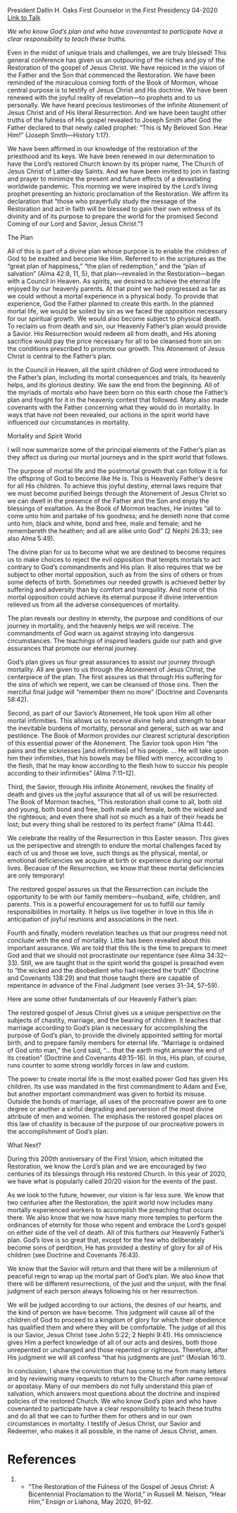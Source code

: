 President Dallin H. Oaks
First Counselor in the First Presidency
04-2020
[Link to Talk](https://www.churchofjesuschrist.org/study/general-conference/2020/04/51oaks?lang=eng)

_We who know God’s plan and who have covenanted to participate have a clear responsibility to teach these truths._

Even in the midst of unique trials and challenges, we are truly blessed! This general conference has given us an outpouring of the riches and joy of the Restoration of the gospel of Jesus Christ. We have rejoiced in the vision of the Father and the Son that commenced the Restoration. We have been reminded of the miraculous coming forth of the Book of Mormon, whose central purpose is to testify of Jesus Christ and His doctrine. We have been renewed with the joyful reality of revelation—to prophets and to us personally. We have heard precious testimonies of the infinite Atonement of Jesus Christ and of His literal Resurrection. And we have been taught other truths of the fulness of His gospel revealed to Joseph Smith after God the Father declared to that newly called prophet: “This is My Beloved Son. Hear Him!” (Joseph Smith—History 1:17).

We have been affirmed in our knowledge of the restoration of the priesthood and its keys. We have been renewed in our determination to have the Lord’s restored Church known by its proper name, The Church of Jesus Christ of Latter-day Saints. And we have been invited to join in fasting and prayer to minimize the present and future effects of a devastating worldwide pandemic. This morning we were inspired by the Lord’s living prophet presenting an historic proclamation of the Restoration. We affirm its declaration that “those who prayerfully study the message of the Restoration and act in faith will be blessed to gain their own witness of its divinity and of its purpose to prepare the world for the promised Second Coming of our Lord and Savior, Jesus Christ.”1





The Plan



All of this is part of a divine plan whose purpose is to enable the children of God to be exalted and become like Him. Referred to in the scriptures as the “great plan of happiness,” “the plan of redemption,” and the “plan of salvation” (Alma 42:8, 11, 5), that plan—revealed in the Restoration—began with a Council in Heaven. As spirits, we desired to achieve the eternal life enjoyed by our heavenly parents. At that point we had progressed as far as we could without a mortal experience in a physical body. To provide that experience, God the Father planned to create this earth. In the planned mortal life, we would be soiled by sin as we faced the opposition necessary for our spiritual growth. We would also become subject to physical death. To reclaim us from death and sin, our Heavenly Father’s plan would provide a Savior. His Resurrection would redeem all from death, and His atoning sacrifice would pay the price necessary for all to be cleansed from sin on the conditions prescribed to promote our growth. This Atonement of Jesus Christ is central to the Father’s plan.

In the Council in Heaven, all the spirit children of God were introduced to the Father’s plan, including its mortal consequences and trials, its heavenly helps, and its glorious destiny. We saw the end from the beginning. All of the myriads of mortals who have been born on this earth chose the Father’s plan and fought for it in the heavenly contest that followed. Many also made covenants with the Father concerning what they would do in mortality. In ways that have not been revealed, our actions in the spirit world have influenced our circumstances in mortality.









Mortality and Spirit World



I will now summarize some of the principal elements of the Father’s plan as they affect us during our mortal journeys and in the spirit world that follows.

The purpose of mortal life and the postmortal growth that can follow it is for the offspring of God to become like He is. This is Heavenly Father’s desire for all His children. To achieve this joyful destiny, eternal laws require that we must become purified beings through the Atonement of Jesus Christ so we can dwell in the presence of the Father and the Son and enjoy the blessings of exaltation. As the Book of Mormon teaches, He invites “all to come unto him and partake of his goodness; and he denieth none that come unto him, black and white, bond and free, male and female; and he remembereth the heathen; and all are alike unto God” (2 Nephi 26:33; see also Alma 5:49).

The divine plan for us to become what we are destined to become requires us to make choices to reject the evil opposition that tempts mortals to act contrary to God’s commandments and His plan. It also requires that we be subject to other mortal opposition, such as from the sins of others or from some defects of birth. Sometimes our needed growth is achieved better by suffering and adversity than by comfort and tranquility. And none of this mortal opposition could achieve its eternal purpose if divine intervention relieved us from all the adverse consequences of mortality.

The plan reveals our destiny in eternity, the purpose and conditions of our journey in mortality, and the heavenly helps we will receive. The commandments of God warn us against straying into dangerous circumstances. The teachings of inspired leaders guide our path and give assurances that promote our eternal journey.

God’s plan gives us four great assurances to assist our journey through mortality. All are given to us through the Atonement of Jesus Christ, the centerpiece of the plan. The first assures us that through His suffering for the sins of which we repent, we can be cleansed of those sins. Then the merciful final judge will “remember them no more” (Doctrine and Covenants 58:42).

Second, as part of our Savior’s Atonement, He took upon Him all other mortal infirmities. This allows us to receive divine help and strength to bear the inevitable burdens of mortality, personal and general, such as war and pestilence. The Book of Mormon provides our clearest scriptural description of this essential power of the Atonement. The Savior took upon Him “the pains and the sicknesses [and infirmities] of his people. … He will take upon him their infirmities, that his bowels may be filled with mercy, according to the flesh, that he may know according to the flesh how to succor his people according to their infirmities” (Alma 7:11–12).

Third, the Savior, through His infinite Atonement, revokes the finality of death and gives us the joyful assurance that all of us will be resurrected. The Book of Mormon teaches, “This restoration shall come to all, both old and young, both bond and free, both male and female, both the wicked and the righteous; and even there shall not so much as a hair of their heads be lost; but every thing shall be restored to its perfect frame” (Alma 11:44).

We celebrate the reality of the Resurrection in this Easter season. This gives us the perspective and strength to endure the mortal challenges faced by each of us and those we love, such things as the physical, mental, or emotional deficiencies we acquire at birth or experience during our mortal lives. Because of the Resurrection, we know that these mortal deficiencies are only temporary!

The restored gospel assures us that the Resurrection can include the opportunity to be with our family members—husband, wife, children, and parents. This is a powerful encouragement for us to fulfill our family responsibilities in mortality. It helps us live together in love in this life in anticipation of joyful reunions and associations in the next.

Fourth and finally, modern revelation teaches us that our progress need not conclude with the end of mortality. Little has been revealed about this important assurance. We are told that this life is the time to prepare to meet God and that we should not procrastinate our repentance (see Alma 34:32–33). Still, we are taught that in the spirit world the gospel is preached even to “the wicked and the disobedient who had rejected the truth” (Doctrine and Covenants 138:29) and that those taught there are capable of repentance in advance of the Final Judgment (see verses 31–34, 57–59).

Here are some other fundamentals of our Heavenly Father’s plan:

The restored gospel of Jesus Christ gives us a unique perspective on the subjects of chastity, marriage, and the bearing of children. It teaches that marriage according to God’s plan is necessary for accomplishing the purpose of God’s plan, to provide the divinely appointed setting for mortal birth, and to prepare family members for eternal life. “Marriage is ordained of God unto man,” the Lord said, “… that the earth might answer the end of its creation” (Doctrine and Covenants 49:15–16). In this, His plan, of course, runs counter to some strong worldly forces in law and custom.

The power to create mortal life is the most exalted power God has given His children. Its use was mandated in the first commandment to Adam and Eve, but another important commandment was given to forbid its misuse. Outside the bonds of marriage, all uses of the procreative power are to one degree or another a sinful degrading and perversion of the most divine attribute of men and women. The emphasis the restored gospel places on this law of chastity is because of the purpose of our procreative powers in the accomplishment of God’s plan.







What Next?



During this 200th anniversary of the First Vision, which initiated the Restoration, we know the Lord’s plan and we are encouraged by two centuries of its blessings through His restored Church. In this year of 2020, we have what is popularly called 20/20 vision for the events of the past.

As we look to the future, however, our vision is far less sure. We know that two centuries after the Restoration, the spirit world now includes many mortally experienced workers to accomplish the preaching that occurs there. We also know that we now have many more temples to perform the ordinances of eternity for those who repent and embrace the Lord’s gospel on either side of the veil of death. All of this furthers our Heavenly Father’s plan. God’s love is so great that, except for the few who deliberately become sons of perdition, He has provided a destiny of glory for all of His children (see Doctrine and Covenants 76:43).

We know that the Savior will return and that there will be a millennium of peaceful reign to wrap up the mortal part of God’s plan. We also know that there will be different resurrections, of the just and the unjust, with the final judgment of each person always following his or her resurrection.

We will be judged according to our actions, the desires of our hearts, and the kind of person we have become. This judgment will cause all of the children of God to proceed to a kingdom of glory for which their obedience has qualified them and where they will be comfortable. The judge of all this is our Savior, Jesus Christ (see John 5:22; 2 Nephi 9:41). His omniscience gives Him a perfect knowledge of all of our acts and desires, both those unrepented or unchanged and those repented or righteous. Therefore, after His judgment we will all confess “that his judgments are just” (Mosiah 16:1).

In conclusion, I share the conviction that has come to me from many letters and by reviewing many requests to return to the Church after name removal or apostasy. Many of our members do not fully understand this plan of salvation, which answers most questions about the doctrine and inspired policies of the restored Church. We who know God’s plan and who have covenanted to participate have a clear responsibility to teach these truths and do all that we can to further them for others and in our own circumstances in mortality. I testify of Jesus Christ, our Savior and Redeemer, who makes it all possible, in the name of Jesus Christ, amen.

# References
1. - “The Restoration of the Fulness of the Gospel of Jesus Christ: A Bicentennial Proclamation to the World,” in Russell M. Nelson, “Hear Him,” Ensign or Liahona, May 2020, 91–92.